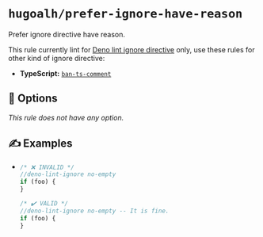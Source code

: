 # `hugoalh/prefer-ignore-have-reason`

Prefer ignore directive have reason.

This rule currently lint for [Deno lint ignore directive][deno-ignore-directive] only, use these rules for other kind of ignore directive:

- **TypeScript:** [`ban-ts-comment`][rule-ban-ts-comment]

## 🔧 Options

*This rule does not have any option.*

## ✍️ Examples

- ```ts
  /* ❌ INVALID */
  //deno-lint-ignore no-empty
  if (foo) {
  }

  /* ✔️ VALID */
  //deno-lint-ignore no-empty -- It is fine.
  if (foo) {
  }
  ```

[deno-ignore-directive]: https://docs.deno.com/runtime/reference/cli/lint/#ignore-directives
[rule-ban-ts-comment]: https://docs.deno.com/lint/rules/ban-ts-comment/
